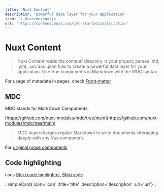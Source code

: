```yaml
---
title: 'Nuxt Content'
description: 'powerful data layer for your application'
icon: 'i-devicon:nuxtjs'
url: 'https://content.nuxt.com/get-started/installation'
---
```


# Nuxt Content

> Nuxt Content reads the content/ directory in your project, parses .md, .yml, .csv and .json files to create a powerful data layer for your application. Use Vue components in Markdown with the MDC syntax. 

For usage of metadata in pages, check [Front-matter](/nuxt/content/front-matter)

## MDC

MDC stands for MarkDown Components.

[https://github.com/nuxt-modules/mdc/tree/main](https://github.com/nuxt-modules/mdc/tree/main)

> MDC supercharges regular Markdown to write documents interacting deeply with any Vue component. 

For [original prose components](https://github.com/nuxt-modules/mdc/tree/main/src/runtime/components/prose)

## Code highlighting

uses [Shiki code highlighter](https://github.com/shikijs/shiki), [Shiki style](https://shiki.style/)






::simpleCard{:icon='icon' :title='title' :description='description' :url='url'}
::
